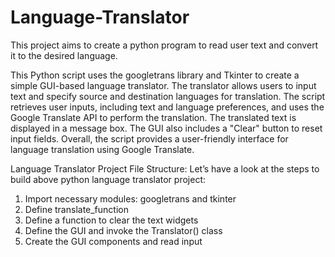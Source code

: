 # Language-Translator
This project aims to create a python program to read user text and convert it to the desired language.

This Python script uses the googletrans library and Tkinter to create a simple GUI-based language translator. The translator allows users to input text and specify source and destination languages for translation. The script retrieves user inputs, including text and language preferences, and uses the Google Translate API to perform the translation. The translated text is displayed in a message box. The GUI also includes a "Clear" button to reset input fields. Overall, the script provides a user-friendly interface for language translation using Google Translate.

Language Translator Project File Structure:
Let’s have a look at the steps to build above python language translator project:

1. Import necessary modules: googletrans and tkinter
2. Define translate_function
3. Define a function to clear the text widgets
4. Define the GUI and invoke the Translator() class
5. Create the GUI components and read input
